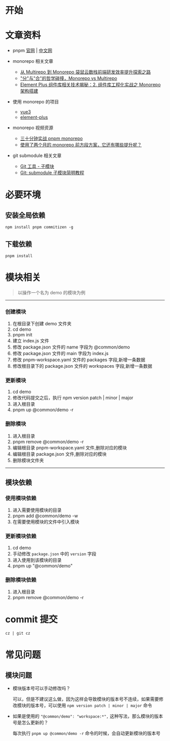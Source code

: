 # 开始

# 文章资料

- pnpm [官网](https://pnpm.io/) | [中文网](https://pnpm.io/zh/)
- monorepo 相关文章

  - [从 Multirepo 到 Monorepo 袋鼠云数栈前端研发效率提升探索之路](https://cloud.tencent.com/developer/article/2082443)
  - ["分"与"合"的哲学碰撞，Monorepo vs Multirepo](https://juejin.cn/post/6949882490324516894)
  - [Element Plus 组件库相关技术揭秘：2. 组件库工程化实战之 Monorepo 架构搭建](https://juejin.cn/post/7146183222425518093)

- 使用 monorepo 的项目

  - [vue3](https://github.com/vuejs/core)
  - [element-plus](https://github.com/element-plus/element-plus)

- monorepo 视频资源

  - [三十分钟实战 pnpm monorepo](https://www.bilibili.com/video/BV1vf4y1Z753/)
  - [使用了两个月的 monorepo 前方段方案，它还有哪些提升呢？](https://www.bilibili.com/video/BV1Rt4y1T7wM/)

- git submodule 相关文章
  - [Git 工具 - 子模块](https://git-scm.com/book/zh/v2/Git-%E5%B7%A5%E5%85%B7-%E5%AD%90%E6%A8%A1%E5%9D%97)
  - [Git: submodule 子模块简明教程](https://iphysresearch.github.io/blog/post/programing/git/git_submodule/)

# 必要环境

## 安装全局依赖

```
npm install pnpm commitizen -g
```

## 下载依赖

```
pnpm install
```

# 模块相关

> 以操作一个名为 demo 的模块为例

---

### 创建模块

1. 在根目录下创建 demo 文件夹
2. cd demo
3. pnpm init
4. 建立 index.js 文件
5. 修改 package.json 文件的 name 字段为 @common/demo
6. 修改 package.json 文件的 main 字段为 index.js
7. 修改 pnpm-workspace.yaml 文件的 packages 字段,新增一条数据
8. 修改根目录下的 package.json 文件的 workspaces 字段,新增一条数据

### 更新模块

1. cd demo
2. 修改代码提交之后，执行 npm version patch | minor | major
3. 进入根目录
4. pnpm up @common/demo -r

### 删除模块

1. 进入根目录
2. pnpm remove @common/demo -r
3. 编辑根目录 pnpm-workspace.yaml 文件,删除对应的模块
4. 编辑根目录 package.json 文件,删除对应的模块
5. 删除模块文件夹

---

## 模块依赖

### 使用模块依赖

1. 进入需要使用模块的目录
2. pnpm add @common/demo -w
3. 在需要使用模块的文件中引入模块

### 更新模块依赖

1. cd demo
2. 手动修改 `package.json` 中的 `version` 字段
3. 进入使用到该模块的目录
4. pnpm up "@common/demo"

### 删除模块依赖

1. 进入根目录
2. pnpm remove @common/demo -r

# commit 提交

```
cz | git cz
```

# 常见问题

## 模块问题

- 模块版本号可以手动修改吗？

  可以，但是不建议这么做，因为这样会导致模块的版本号不连续，如果需要修改模块的版本号，可以使用 `npm version patch | minor | major` 命令

- 如果是使用的 `"@common/demo": "workspace:*",` 这种写法，那么模块的版本号是怎么更新的？

  每次执行 `pnpm up @common/demo -r` 命令的时候，会自动更新模块的版本号
